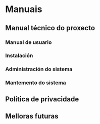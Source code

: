 # Manuais

## Manual técnico do proxecto

### Manual de usuario

### Instalación

### Administración do sistema

### Mantemento do sistema

## Política de privacidade

## Melloras futuras
